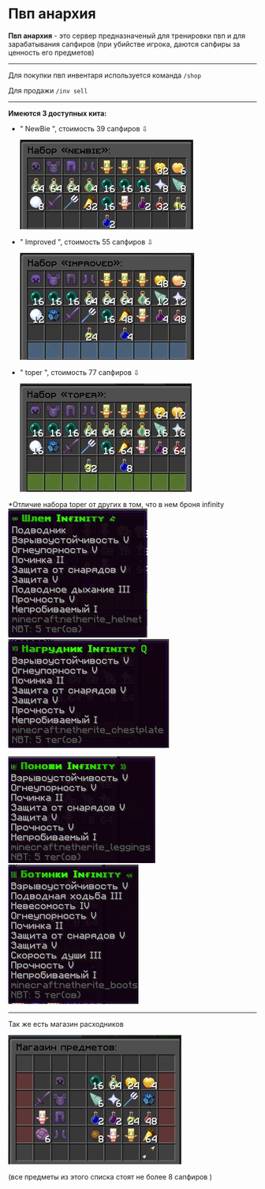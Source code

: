 # Пвп анархия
**Пвп анархия** - это сервер предназначеный для тренировки пвп и для зарабатывания сапфиров (при убийстве игрока, даются сапфиры за ценность его предметов)
___
Для покупки пвп инвентаря используется команда `/shop `

Для продажи `/inv sell`
___
**Имеются 3 доступных кита:**
* " NewBie ", стоимость 39 сапфиров ⇩

  ![Набор NewBie](./assets/contributing/newbie.jpg)

* " Improved ", стоимость 55 сапфиров ⇩

   ![Набор Improved](https://github.com/EazyPizyy/wiki/blob/9655681d1eab52889600e48b13f2ade171d673de/assets/contributing/improved.jpg)

* " toper ", стоимость 77 сапфиров ⇩

  ![Набор Toper](./assets/contributing/toper.jpg)

*Отличие набора toper от других в том, что в нем броня infinity  
![шлем](./assets/shlem.jpg) ![нагрудник](./assets/sdaaw.jpg) 

![штаны](https://github.com/EazyPizyy/wiki/blob/462d60fd39d0054f9962619cf959097e8b769821/assets/dews.jpg)![ботинки](https://github.com/EazyPizyy/wiki/blob/462d60fd39d0054f9962619cf959097e8b769821/assets/uyt.jpg)
___
Так же есть магазин расходников 

![магазин](https://github.com/EazyPizyy/wiki/blob/82cfc0110cab4574f261fd3846eb05cffd9e33c9/assets/contributing/magaz.jpg) 

(все предметы из этого списка стоят не более 8 сапфиров )


